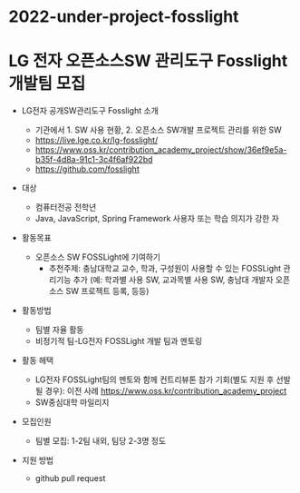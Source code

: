 # 2022-under-project-fosslight

# LG 전자 오픈소스SW 관리도구 Fosslight 개발팀 모집 

- LG전자 공개SW관리도구 Fosslight 소개
  * 기관에서 1. SW 사용 현황, 2. 오픈소스 SW개발 프로젝트 관리를 위한 SW
  * https://live.lge.co.kr/lg-fosslight/
  * https://www.oss.kr/contribution_academy_project/show/36ef9e5a-b35f-4d8a-91c1-3c4f6af922bd
  * https://github.com/fosslight

- 대상
  * 컴퓨터전공 전학년
  * Java, JavaScript, Spring Framework 사용자 또는 학습 의지가 강한 자

- 활동목표
  * 오픈소스 SW FOSSLight에 기여하기
    + 추천주제: 충남대학교 교수, 학과, 구성원이 사용할 수 있는 FOSSLight 관리기능 추가 (예: 학과별 사용 SW, 교과목별 사용 SW, 충남대 개발자 오픈소스 SW 프로젝트 등록, 등등)

- 활동방법
  * 팀별 자율 활동
  * 비정기적 팀-LG전자 FOSSLight 개발 팀과 멘토링

- 활동 헤택
  *  LG전자 FOSSLight팀의 멘토와 함께 컨트리뷰톤 참가 기회(별도 지원 후 선발될 경우): 이전 사례 https://www.oss.kr/contribution_academy_project
  * SW중심대학 마일리지

- 모집인원
  * 팀별 모집: 1-2팀 내외, 팀당 2-3명 정도

- 지원 방법
  * github pull request
